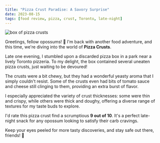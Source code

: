 ```yaml
---
title: "Pizza Crust Paradise: A Savory Surprise"
date: 2023-08-15
tags: [food review, pizza, crust, Toronto, late-night]
---
```

<img src="{{'/images/pizza_crusts.png' | url}}" alt="box of pizza crusts">

Greetings, fellow opossums! 🌙 I'm back with another food adventure, and this time, we're diving into the world of **Pizza Crusts**.

Late one evening, I stumbled upon a discarded pizza box in a park near a lively Toronto pizzeria. To my delight, the box contained several uneaten pizza crusts, just waiting to be devoured!

The crusts were a bit chewy, but they had a wonderful yeasty aroma that I simply couldn't resist. Some of the crusts even had bits of tomato sauce and cheese still clinging to them, providing an extra burst of flavor.

I especially appreciated the variety of crust thicknesses: some were thin and crispy, while others were thick and doughy, offering a diverse range of textures for my taste buds to explore.

I'd rate this pizza crust find a scrumptious **9 out of 10**. It's a perfect late-night snack for any opossum looking to satisfy their carb cravings. 

Keep your eyes peeled for more tasty discoveries, and stay safe out there, friends! 🐾
